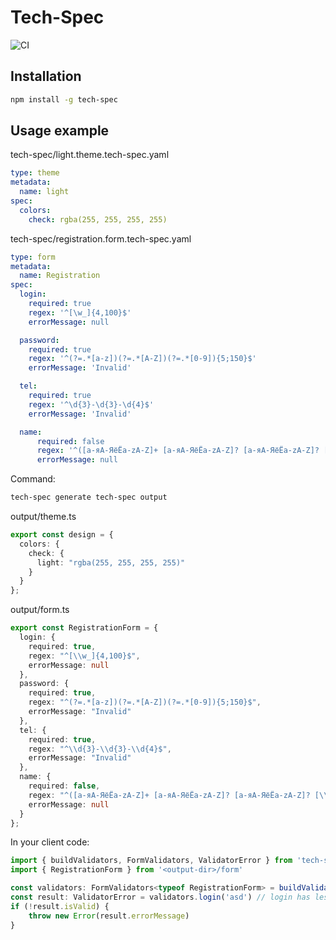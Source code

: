 # Tech-Spec
![CI](https://github.com/Voldemat/tech-spec/actions/workflows/publish.yaml/badge.svg)

## Installation
```bash
npm install -g tech-spec
```

## Usage example

tech-spec/light.theme.tech-spec.yaml
```yaml
type: theme
metadata:
  name: light
spec:
  colors:
    check: rgba(255, 255, 255, 255)
```
tech-spec/registration.form.tech-spec.yaml
```yaml
type: form
metadata:
  name: Registration
spec:
  login:
    required: true
    regex: '^[\w_]{4,100}$'
    errorMessage: null

  password:
    required: true
    regex: '^(?=.*[a-z])(?=.*[A-Z])(?=.*[0-9]){5;150}$'
    errorMessage: 'Invalid'

  tel:
    required: true
    regex: '^\d{3}-\d{3}-\d{4}$'
    errorMessage: 'Invalid'

  name:
      required: false
      regex: '^([а-яА-ЯёЁa-zA-Z]+ [а-яА-ЯёЁa-zA-Z]? [а-яА-ЯёЁa-zA-Z]? [\-\s]*){1;150}$'
      errorMessage: null

```

Command:
```bash
tech-spec generate tech-spec output
```

output/theme.ts
```typescript
export const design = {
  colors: {
    check: {
      light: "rgba(255, 255, 255, 255)"
    }
  }
};
```
output/form.ts
```typescript
export const RegistrationForm = {
  login: {
    required: true,
    regex: "^[\\w_]{4,100}$",
    errorMessage: null
  },
  password: {
    required: true,
    regex: "^(?=.*[a-z])(?=.*[A-Z])(?=.*[0-9]){5;150}$",
    errorMessage: "Invalid"
  },
  tel: {
    required: true,
    regex: "^\\d{3}-\\d{3}-\\d{4}$",
    errorMessage: "Invalid"
  },
  name: {
    required: false,
    regex: "^([а-яА-ЯёЁa-zA-Z]+ [а-яА-ЯёЁa-zA-Z]? [а-яА-ЯёЁa-zA-Z]? [\\-\\s]*){1;150}$",
    errorMessage: null
  }
};
```

In your client code:
```typescript
import { buildValidators, FormValidators, ValidatorError } from 'tech-spec'
import { RegistrationForm } from '<output-dir>/form'

const validators: FormValidators<typeof RegistrationForm> = buildValidators(RegistrationForm)
const result: ValidatorError = validators.login('asd') // login has less characters than required in spec
if (!result.isValid) {
    throw new Error(result.errorMessage)
}
```
